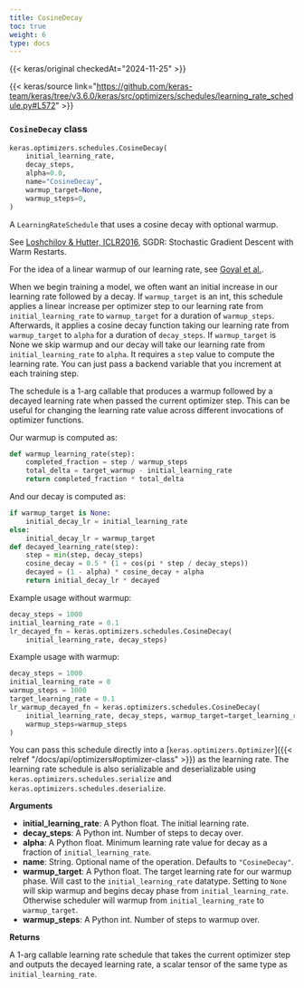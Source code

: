 ```yaml
---
title: CosineDecay
toc: true
weight: 6
type: docs
---
```


{{< keras/original checkedAt="2024-11-25" >}}

{{< keras/source link="https://github.com/keras-team/keras/tree/v3.6.0/keras/src/optimizers/schedules/learning_rate_schedule.py#L572" >}}

### `CosineDecay` class

```python
keras.optimizers.schedules.CosineDecay(
    initial_learning_rate,
    decay_steps,
    alpha=0.0,
    name="CosineDecay",
    warmup_target=None,
    warmup_steps=0,
)
```

A `LearningRateSchedule` that uses a cosine decay with optional warmup.

See [Loshchilov & Hutter, ICLR2016](https://arxiv.org/abs/1608.03983),
SGDR: Stochastic Gradient Descent with Warm Restarts.

For the idea of a linear warmup of our learning rate,
see [Goyal et al.](https://arxiv.org/pdf/1706.02677.pdf).

When we begin training a model, we often want an initial increase in our
learning rate followed by a decay. If `warmup_target` is an int, this
schedule applies a linear increase per optimizer step to our learning rate
from `initial_learning_rate` to `warmup_target` for a duration of
`warmup_steps`. Afterwards, it applies a cosine decay function taking our
learning rate from `warmup_target` to `alpha` for a duration of
`decay_steps`. If `warmup_target` is None we skip warmup and our decay
will take our learning rate from `initial_learning_rate` to `alpha`.
It requires a `step` value to compute the learning rate. You can
just pass a backend variable that you increment at each training step.

The schedule is a 1-arg callable that produces a warmup followed by a
decayed learning rate when passed the current optimizer step. This can be
useful for changing the learning rate value across different invocations of
optimizer functions.

Our warmup is computed as:

```python
def warmup_learning_rate(step):
    completed_fraction = step / warmup_steps
    total_delta = target_warmup - initial_learning_rate
    return completed_fraction * total_delta
```

And our decay is computed as:

```python
if warmup_target is None:
    initial_decay_lr = initial_learning_rate
else:
    initial_decay_lr = warmup_target
def decayed_learning_rate(step):
    step = min(step, decay_steps)
    cosine_decay = 0.5 * (1 + cos(pi * step / decay_steps))
    decayed = (1 - alpha) * cosine_decay + alpha
    return initial_decay_lr * decayed
```

Example usage without warmup:

```python
decay_steps = 1000
initial_learning_rate = 0.1
lr_decayed_fn = keras.optimizers.schedules.CosineDecay(
    initial_learning_rate, decay_steps)
```

Example usage with warmup:

```python
decay_steps = 1000
initial_learning_rate = 0
warmup_steps = 1000
target_learning_rate = 0.1
lr_warmup_decayed_fn = keras.optimizers.schedules.CosineDecay(
    initial_learning_rate, decay_steps, warmup_target=target_learning_rate,
    warmup_steps=warmup_steps
)
```

You can pass this schedule directly into a [`keras.optimizers.Optimizer`]({{< relref "/docs/api/optimizers#optimizer-class" >}})
as the learning rate. The learning rate schedule is also serializable and
deserializable using `keras.optimizers.schedules.serialize` and
`keras.optimizers.schedules.deserialize`.

**Arguments**

- **initial_learning_rate**: A Python float. The initial learning rate.
- **decay_steps**: A Python int. Number of steps to decay over.
- **alpha**: A Python float. Minimum learning rate value for decay as a
  fraction of `initial_learning_rate`.
- **name**: String. Optional name of the operation. Defaults to
  `"CosineDecay"`.
- **warmup_target**: A Python float. The target learning rate for our
  warmup phase. Will cast to the `initial_learning_rate` datatype.
  Setting to `None` will skip warmup and begins decay phase from
  `initial_learning_rate`. Otherwise scheduler will warmup from
  `initial_learning_rate` to `warmup_target`.
- **warmup_steps**: A Python int. Number of steps to warmup over.

**Returns**

A 1-arg callable learning rate schedule that takes the current optimizer
step and outputs the decayed learning rate, a scalar tensor of the
same type as `initial_learning_rate`.

